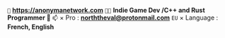 ```📁``` **https://anonymanetwork.com**
```👨‍💻``` **Indie Game Dev /C++ and Rust Programmer 🦀**
```📫``` × Pro : **norththeval@protonmail.com**
```EU``` × Language : **French, English**






